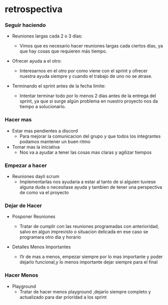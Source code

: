 # **retrospectiva**

### **Seguir haciendo**

* Reuniones largas cada 2 o 3 días:
    * Vimos que es necesario hacer reuniones largas cada ciertos días, ya que hay cosas que requieren más tiempo.

* Ofrecer ayuda a el otro:
    * Interesarnos en el otro por como viene con el sprint y ofrecer nuestra ayuda siempre y cuando el trabajo de uno no se atrase.

* Terminando el sprint antes de la fecha limite:
    * Intentar terminar todo por lo menos 2 días antes de la entrega del sprint, ya que si surge algún problema en nuestro proyecto nos da tiempo a solucionarlo.
    
### **Hacer mas**
  * Estar mas pendientes a discord
      - Para mejorar la comunicacion del grupo y que todos los integrantes podamos mantener un buen ritmo
  * Tomar mas la iniciativa
      - Nos va a ayudar a tener las cosas mas claras y agilizar tiempos
  
  ### **Empezar a hacer**
  
 * Reuniones dayli scrum
     - Implementarlas nos ayudaria a estar al tanto de si alguien tuviese alguna duda o necesitase ayuda y tambien de tener una perspectiva de como va el proyecto
     
### **Dejar de Hacer**

* Posponer Reuniones
   - Tratar de cumplir con las reuniones programadas con anterioridad, salvo en algun imprevisto o situacion delicada en ese caso se programara otro dia y horario

* Detalles Menos Importantes
   - I1r de mas a menos, empezar siempre por lo mas importante y poder dejarlo funcional,y lo menos importante dejar siempre para el final

### **Hacer Menos**

* Playground
  - Tratar de hacer menos playground ,dejarlo siempre completo y actualizado para dar prioridad a los sprint

